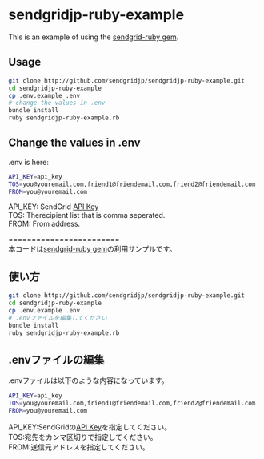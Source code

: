 # sendgridjp-ruby-example

This is an example of using the [sendgrid-ruby gem](https://github.com/sendgrid/sendgrid-ruby).

## Usage

```bash
git clone http://github.com/sendgridjp/sendgridjp-ruby-example.git
cd sendgridjp-ruby-example
cp .env.example .env
# change the values in .env
bundle install
ruby sendgridjp-ruby-example.rb
```

## Change the values in .env
.env is here:

```bash
API_KEY=api_key
TOS=you@youremail.com,friend1@friendemail.com,friend2@friendemail.com
FROM=you@youremail.com
```
API_KEY: SendGrid [API Key](https://sendgrid.com/docs/User_Guide/Settings/api_keys.html)  
TOS: Therecipient list that is comma seperated.  
FROM: From address.  


========================  
 本コードは[sendgrid-ruby gem](https://github.com/sendgrid/sendgrid-ruby)の利用サンプルです。

## 使い方

```bash
git clone http://github.com/sendgridjp/sendgridjp-ruby-example.git
cd sendgridjp-ruby-example
cp .env.example .env
# .envファイルを編集してください
bundle install
ruby sendgridjp-ruby-example.rb
```

## .envファイルの編集
.envファイルは以下のような内容になっています。

```bash
API_KEY=api_key
TOS=you@youremail.com,friend1@friendemail.com,friend2@friendemail.com
FROM=you@youremail.com
```
API_KEY:SendGridの[API Key](https://sendgrid.kke.co.jp/docs/User_Manual_JP/Settings/api_keys.html)を指定してください。  
TOS:宛先をカンマ区切りで指定してください。  
FROM:送信元アドレスを指定してください。  
